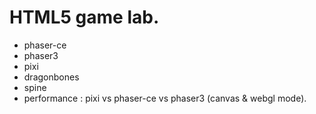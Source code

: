 # HTML5 game lab.

* phaser-ce
* phaser3
* pixi
* dragonbones
* spine
* performance : pixi vs phaser-ce vs phaser3 (canvas & webgl mode).